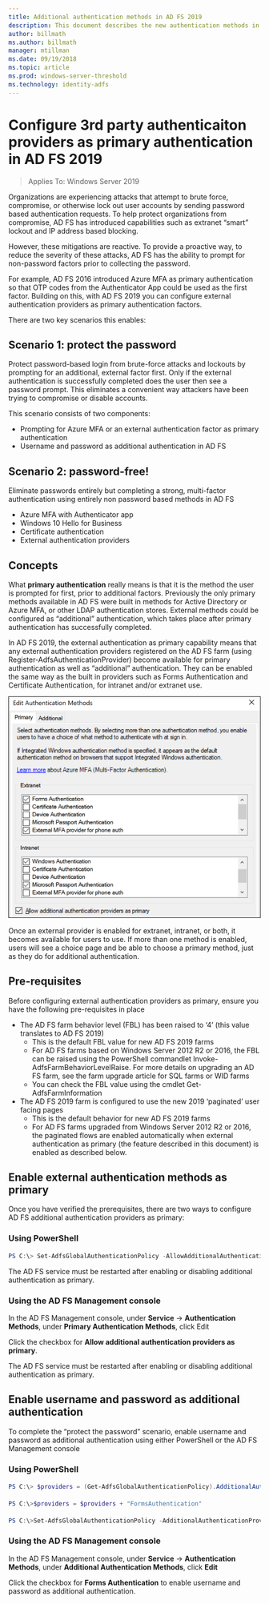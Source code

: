 ```yaml
---
title: Additional authentication methods in AD FS 2019
description: This document describes the new authentication methods in AD FS 2019.
author: billmath
ms.author: billmath
manager: mtillman
ms.date: 09/19/2018
ms.topic: article
ms.prod: windows-server-threshold
ms.technology: identity-adfs
---
```


# Configure 3rd party authenticaiton providers as primary authentication in AD FS 2019

>Applies To: Windows Server 2019

Organizations are experiencing attacks that attempt to brute force, compromise, or otherwise lock out user accounts by sending password based authentication requests.  To help protect organizations from compromise, AD FS has introduced capabilities such as extranet “smart” lockout and IP address based blocking.  

However, these mitigations are reactive.  To provide a proactive way, to reduce the severity of these attacks,  AD FS has the ability to prompt for non-password factors prior to collecting the password.  

For example, AD FS 2016 introduced Azure MFA as primary authentication so that OTP codes from the Authenticator App could be used as the first factor.
Building on this, with AD FS 2019 you can configure external authentication providers as primary authentication factors.

There are two key scenarios this enables:

## Scenario 1: protect the password
Protect password-based login from brute-force attacks and lockouts by prompting for an additional, external factor first.  Only if the external authentication is successfully completed does the user then see a password prompt.  This eliminates a convenient way attackers have been trying to compromise or disable accounts.

This scenario consists of two components:
- Prompting for Azure MFA or an external authentication factor as primary authentication
- Username and password as additional authentication in AD FS

## Scenario 2: password-free!
Eliminate passwords entirely but completing a strong, multi-factor authentication using entirely non password based methods in AD FS
- Azure MFA with Authenticator app
- Windows 10 Hello for Business
- Certificate authentication
- External authentication providers

## Concepts
What **primary authentication** really means is that it is the method the user is prompted for first, prior to additional factors.  Previously the only primary methods available in AD FS were built in methods for Active Directory or Azure MFA, or other LDAP authentication stores.  External methods could be configured as “additional” authentication, which takes place after primary authentication has successfully completed.

In AD FS 2019, the external authentication as primary capability means that any external authentication providers registered on the AD FS farm (using Register-AdfsAuthenticationProvider) become available for primary authentication as well as “additional” authentication. They can be enabled the same way as the built in providers such as Forms Authentication and Certificate Authentication, for intranet and/or extranet use.

![authentication](media/Additional-Authentication-Methods-AD-FS/auth1.png)

Once an external provider is enabled for extranet, intranet, or both, it becomes available for users to use.  If more than one method is enabled, users will see a choice page and be able to choose a primary method, just as they do for additional authentication.

## Pre-requisites
Before configuring external authentication providers as primary, ensure you have the following pre-requisites in place
- The AD FS farm behavior level (FBL) has been raised to ‘4’ (this value translates to AD FS 2019)
    - This is the default FBL value for new AD FS 2019 farms
    - For AD FS farms based on Windows Server 2012 R2 or 2016, the FBL can be raised using the PowerShell commandlet Invoke-AdfsFarmBehaviorLevelRaise.  For more details on upgrading an AD FS farm, see the farm upgrade article for SQL farms or WID farms 
    - You can check the FBL value using the cmdlet Get-AdfsFarmInformation
- The AD FS 2019 farm is configured to use the new 2019 ‘paginated’ user facing pages
    - This is the default behavior for new AD FS 2019 farms
    - For AD FS farms upgraded from Windows Server 2012 R2 or 2016, the paginated flows are enabled automatically when external authentication as primary (the feature described in this document) is enabled as described below.

## Enable external authentication methods as primary
Once you have verified the prerequisites, there are two ways to configure AD FS additional authentication providers as primary:

### Using PowerShell


```powershell
PS C:\> Set-AdfsGlobalAuthenticationPolicy -AllowAdditionalAuthenticationAsPrimary $true
``` 


The AD FS service must be restarted after enabling or disabling additional authentication as primary.

### Using the AD FS Management console
In the AD FS Management console, under **Service** -> **Authentication Methods**, under **Primary Authentication Methods**, click Edit

Click the checkbox for **Allow additional authentication providers as primary**.

The AD FS service must be restarted after enabling or disabling additional authentication as primary.

## Enable username and password as additional authentication
To complete the “protect the password” scenario, enable username and password as additional authentication using either PowerShell or the AD FS Management console
### Using PowerShell



```powershell
PS C:\> $providers = (Get-AdfsGlobalAuthenticationPolicy).AdditionalAuthenticationProvider

PS C:\>$providers = $providers + "FormsAuthentication"

PS C:\>Set-AdfsGlobalAuthenticationPolicy -AdditionalAuthenticationProvider $providers
``` 

### Using the AD FS Management console
In the AD FS Management console, under **Service** -> **Authentication Methods**, under **Additional Authentication Methods**, click **Edit**

Click the checkbox for **Forms Authentication** to enable username and password as additional authentication.
